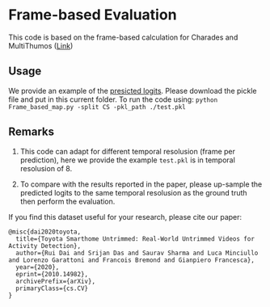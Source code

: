 # Frame-based Evaluation

This code is based on the frame-based calculation for Charades and MultiThumos ([Link](https://github.com/piergiaj/super-events-cvpr18/blob/master/apmeter.py))

## Usage 
We provide an example of the [presicted logits](https://mybox.inria.fr/f/a6f4469d3e324c7398ef/?dl=1). Please download the pickle file and put in this current folder. To run the code using: ```python Frame_based_map.py -split CS -pkl_path ./test.pkl```

## Remarks
1. This code can adapt for different temporal resolusion (frame per prediction), here we provide the example ```test.pkl``` is in temporal resolusion of 8. 

2. To compare with the results reported in the paper, please up-sample the predicted logits to the same temporal resolusion as the ground truth then perform the evaluation. 


If you find this dataset useful for your research, please cite our paper:

	@misc{dai2020toyota,
      title={Toyota Smarthome Untrimmed: Real-World Untrimmed Videos for Activity Detection}, 
      author={Rui Dai and Srijan Das and Saurav Sharma and Luca Minciullo and Lorenzo Garattoni and Francois Bremond and Gianpiero Francesca},
      year={2020},
      eprint={2010.14982},
      archivePrefix={arXiv},
      primaryClass={cs.CV}
	}


